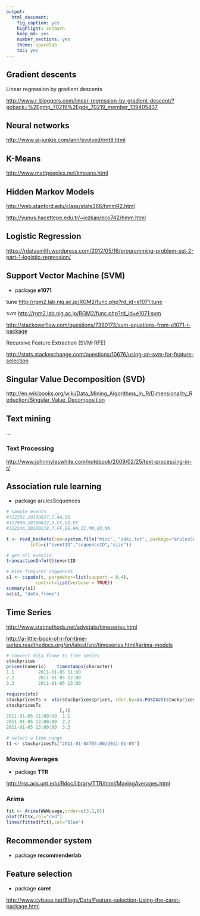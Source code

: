 ```yaml
---
output:
  html_document:
    fig_caption: yes
    highlight: zenburn
    keep_md: yes
    number_sections: yes
    theme: spacelab
    toc: yes
---
```



## Gradient descents ##

Linear regression by gradient descents

http://www.r-bloggers.com/linear-regression-by-gradient-descent/?goback=%2Egmp_70219%2Egde_70219_member_139405437

## Neural networks ##

http://www.ai-junkie.com/ann/evolved/nnt8.html

## K-Means ##

http://www.mattpeeples.net/kmeans.html


## Hidden Markov Models ##

http://web.stanford.edu/class/stats366/hmmR2.html

http://yunus.hacettepe.edu.tr/~iozkan/eco742/hmm.html


## Logistic Regression ##

https://rdatasmith.wordpress.com/2012/05/16/programming-problem-set-2-part-1-logistic-regression/


## Support Vector Machine (SVM) ##

  * package **e1071**

tune
http://rgm2.lab.nig.ac.jp/RGM2/func.php?rd_id=e1071:tune

svm
http://rgm2.lab.nig.ac.jp/RGM2/func.php?rd_id=e1071:svm

http://stackoverflow.com/questions/7390173/svm-equations-from-e1071-r-package

Recursive Feature Extraction (SVM-RFE)

http://stats.stackexchange.com/questions/10676/using-an-svm-for-feature-selection


## Singular Value Decomposition (SVD) ##

http://en.wikibooks.org/wiki/Data_Mining_Algorithms_In_R/Dimensionality_Reduction/Singular_Value_Decomposition

## Text mining

...


### Text Processing
http://www.johnmyleswhite.com/notebook/2009/02/25/text-processing-in-r/

## Association rule learning ##

 * package arulesSequences

```r
# sample events 
#322282,20100827,2,AA,BB
#312980,20100622,3,CC,DD,EE
#312246,20100218,7,FF,GG,HH,II,MM,OO,NN

t <- read_baskets(con=system.file("misc", "zaki.txt", package="arulesSequences"), 
         info=c("eventID","sequenceID","size"))

# get all eventId
transactionInfo(t)$eventID

# mine frequent sequences
s1 <- cspade(t, parameter=list(support = 0.4), 
           control=list(verbose = TRUE))
summary(s1)
as(s1, "data.frame")

```

## Time Series ##

http://www.statmethods.net/advstats/timeseries.html

http://a-little-book-of-r-for-time-series.readthedocs.org/en/latest/src/timeseries.html#arima-models

```r
# convert data.frame to time series
stockprices
prices(numeric)    timestamps(character)
1.1         2011-01-05 11:00
2.2         2011-01-05 12:00
3.3         2011-01-05 13:00

require(xts)
stockpricesTs <- xts(stockprices$prices, rder.by=as.POSIXct(stockprices$timestamps))
stockpricesTs
                    [,1]
2011-01-05 11:00:00  1.1
2011-01-05 12:00:00  2.2
2011-01-05 13:00:00  3.3

# select a time range
t1 <- stockpricesTs["2011-01-04T05:00/2011-01-05"]
``` 

### Moving Averages ###

  * package **TTR**

http://rss.acs.unt.edu/Rdoc/library/TTR/html/MovingAverages.html


### Arima ###

``` r
fit <- Arima(WWWusage,order=c(3,1,0))
plot(fit$x,col="red")
lines(fitted(fit),col="blue")
```

## Recommender system ##

  * package **recommenderlab**


## Feature selection ##

  * package **caret**

http://www.cybaea.net/Blogs/Data/Feature-selection-Using-the-caret-package.html